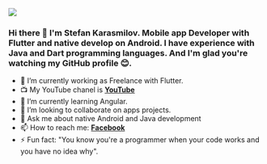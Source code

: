 ![](https://media.giphy.com/media/Rkis28kMJd1aE/giphy.gif)

### Hi there 👋 I'm Stefan Karasmilov. Mobile app Developer with Flutter and native develop on Android. I have experience with Java and Dart programming languages. And I'm glad you're watching my GitHub profile :blush:. 


- 🔭 I’m currently working as Freelance with Flutter.
- :tv: My YouTube chanel is **[YouTube](https://www.youtube.com/channel/UCfUl0PLKTBq2sGIOG_x0SUw?view_as=subscriber)**
- 🌱 I’m currently learning Angular.
- 👯 I’m looking to collaborate on apps projects.
- 💬 Ask me about native Android and Java development
- 📫 How to reach me: **[Facebook]( https://www.facebook.com/stefan.karasmilov/)**
- ⚡ Fun fact: "You know you're a programmer when your code works and you have no idea why". 

